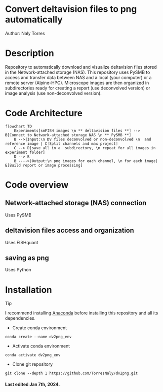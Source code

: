 # Convert deltavision files to png automatically
Author: Naly Torres

# Description
Repository to automatically download and visualize deltavision files stored in the Network-attached storage (NAS). This repository uses PySMB to access and transfer data between NAS and a local (your computer) or a remote server (Alpine-HPC). Microscope images are then organized in subdirectories ready for creating a report (use deconvolved version) or image analysis (use non-deconvolved version).

# Code Architecture


```mermaid
flowchart TD
    Experiments[smFISH images \n ** deltavision files **] --> B[Connect to Network-attached storage NAS \n ** PySMB **]
    B -->|Input:\n DV files deconvolved or non-deconvolved \n  and reference image | C[Split channels and max project]
    C --> D[save all in a  subdirectory, \n repeat for all images in experiment folder]
    D --> B
    B ---->|Output:\n png images for each channel, \n for each image| E[Build report or image processing]
```

# Code overview
## Network-attached storage (NAS) connection
Uses PySMB
## deltavision files access and organization
Uses FISHquant
## saving as png
Uses Python

# Installation
> [!TIP]
> I recommend installing [Anaconda](https://www.anaconda.com/) before installing this repository and all its dependencies.

* Create conda environment
```
conda create --name dv2png_env
```
* Activate conda environment
```
conda activate dv2png_env
```
* Clone git repository
```
git clone --depth 1 https://github.com/TorresNaly/dv2png.git
```
#### Last edited Jan 7th, 2024. 



